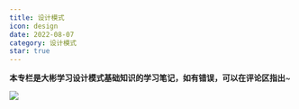 ```yaml
---
title: 设计模式
icon: design
date: 2022-08-07
category: 设计模式
star: true
---
```


**本专栏是大彬学习设计模式基础知识的学习笔记，如有错误，可以在评论区指出**~

![](http://img.dabin-coder.cn/image/设计模式.jpg)